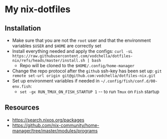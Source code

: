 My nix-dotfiles
===========

Installation
-------------
* Make sure that you are not the `root` user and that the environment variables `$USER` and `$HOME` are correctly set
* Install everything needed and apply the configs: `curl -sL https://raw.githubusercontent.com/vodchella/dotfiles-nix/refs/heads/master/install.sh | bash`
  - Repo will be cloned to the `$HOME/.config/home-manager`
* Change the repo protocol after the `github` ssh-key has been set up: `git remote set-url origin git@github.com:vodchella/dotfiles-nix.git`
* Set up environment variables if needed in `~/.config/fish/conf.d/00-env.fish`:
  - `set -gx RUN_TMUX_ON_FISH_STARTUP 1` -- to run `Tmux` on `Fish` startup

Resources
-------------
* https://search.nixos.org/packages
* https://github.com/nix-community/home-manager/tree/master/modules/programs
